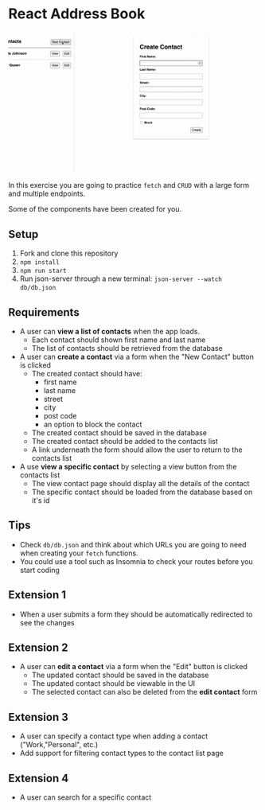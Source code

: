 # React Address Book

![React Address Book](./images/address-book.gif)

In this exercise you are going to practice `fetch` and `CRUD` with a large form and multiple endpoints.

Some of the components have been created for you.

## Setup

1. Fork and clone this repository
2. `npm install`
3. `npm run start`
5. Run json-server through a new terminal: `json-server --watch db/db.json`

## Requirements
- A user can **view a list of contacts** when the app loads. 
	- Each contact should shown first name and last name
	- The list of contacts should be retrieved from the database
- A user can **create a contact** via a form when the "New Contact" button is clicked
	- The created contact should have:
		- first name
		- last name
		- street
		- city
		- post code
		- an option to block the contact
	- The created contact should be saved in the database
	- The created contact should be added to the contacts list
	- A link underneath the form should allow the user to return to the contacts list
- A use **view a specific contact** by selecting a view button from the contacts list
	- The view contact page should display all the details of the contact 
	- The specific contact should be loaded from the database based on it's id

## Tips
- Check `db/db.json` and think about which URLs you are going to need when creating your `fetch` functions.
- You could use a tool such as Insomnia to check your routes before you start coding

## Extension 1
- When a user submits a form they should be automatically redirected to see the changes

## Extension 2
- A user can **edit a contact** via a form when the "Edit" button is clicked
	- The updated contact should be saved in the database
	- The updated contact should be viewable in the UI
	- The selected contact can also be deleted from the **edit contact** form

## Extension 3
- A user can specify a contact type when adding a contact ("Work,"Personal", etc.) 
- Add support for filtering contact types to the contact list page

## Extension 4
- A user can search for a specific contact
